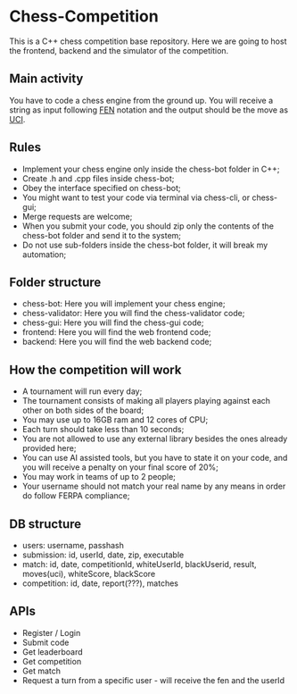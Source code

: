 # Chess-Competition

This is a C++ chess competition base repository. Here we are going to host the frontend, backend and the simulator of the competition.

## Main activity

You have to code a chess engine from the ground up. You will receive a string as input following [FEN](https://www.chess.com/terms/fen-chess) notation and the output should be the move as [UCI](https://en.wikipedia.org/wiki/Universal_Chess_Interface). 

## Rules

- Implement your chess engine only inside the chess-bot folder in C++;
- Create .h and .cpp files inside chess-bot;
- Obey the interface specified on chess-bot;
- You might want to test your code via terminal via chess-cli, or chess-gui;
- Merge requests are welcome;
- When you submit your code, you should zip only the contents of the chess-bot folder and send it to the system;
- Do not use sub-folders inside the chess-bot folder, it will break my automation;

## Folder structure

- chess-bot: Here you will implement your chess engine;
- chess-validator: Here you will find the chess-validator code;
- chess-gui: Here you will find the chess-gui code;
- frontend: Here you will find the web frontend code;
- backend: Here you will find the web backend code;

## How the competition will work

- A tournament will run every day;
- The tournament consists of making all players playing against each other on both sides of the board;
- You may use up to 16GB ram and 12 cores of CPU;
- Each turn should take less than 10 seconds;
- You are not allowed to use any external library besides the ones already provided here;
- You can use AI assisted tools, but you have to state it on your code, and you will receive a penalty on your final score of 20%;
- You may work in teams of up to 2 people;
- Your username should not match your real name by any means in order do follow FERPA compliance;

## DB structure

- users: username, passhash
- submission: id, userId, date, zip, executable
- match: id, date, competitionId, whiteUserId, blackUserid, result, moves(uci), whiteScore, blackScore
- competition: id, date, report(???), matches

## APIs

- Register / Login
- Submit code
- Get leaderboard
- Get competition
- Get match
- Request a turn from a specific user - will receive the fen and the userId